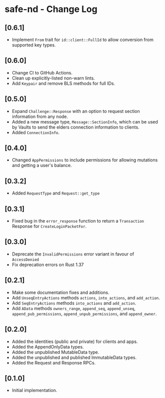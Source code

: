 # safe-nd - Change Log

## [0.6.1]
- Implement `From` trait for `id::client::FullId` to allow conversion from supported key types.

## [0.6.0]

- Change CI to GitHub Actions.
- Clean up explicitly-listed non-warn lints.
- Add `Keypair` and remove BLS methods for full IDs.

## [0.5.0]

- Expand `Challenge::Response` with an option to request section information from any node.
- Added a new message type, `Message::SectionInfo`, which can be used by Vaults to send the elders connection information to clients.
- Added `ConnectionInfo`.

## [0.4.0]

- Changed `AppPermissions` to include permissions for allowing mutations and getting a user's balance.

## [0.3.2]

- Added `RequestType` and `Request::get_type`

## [0.3.1]

- Fixed bug in the `error_response` function to return a `Transaction` Response for `CreateLoginPacketFor`.

## [0.3.0]

- Deprecate the `InvalidPermissions` error variant in favour of `AccessDenied`
- Fix deprecation errors on Rust 1.37

## [0.2.1]

- Make some documentation fixes and additions.
- Add `UnseqEntryActions` methods `actions`, `into_actions`, and `add_action`.
- Add `SeqEntryActions` methods `into_actions` and `add_action`.
- Add `AData` methods `owners_range`, `append_seq`, `append_unseq`, `append_pub_permissions`, `append_unpub_permissions`, and `append_owner`.

## [0.2.0]

- Added the identities (public and private) for clients and apps.
- Added the AppendOnlyData types.
- Added the unpublished MutableData type.
- Added the unpublished and published ImmutableData types.
- Added the Request and Response RPCs.

## [0.1.0]

- Initial implementation.

